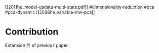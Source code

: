 [[2011he_model-update-multi-stats.pdf]]
#dimensionality-reduction #pca #pca-dynamic 
[[2008he_variable-mw-pca]]

# Contribution 

   Extension(?) of previous paper. 
